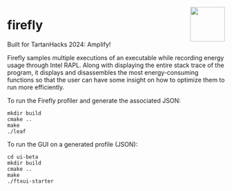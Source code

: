 <p align="center"><img style="float: right; width: 80px;" src="https://i.imgur.com/xz7unmY.png"></p>

# firefly

Built for TartanHacks 2024: Amplify! 

Firefly samples multiple executions of an executable while recording energy usage through Intel RAPL. Along with displaying the entire stack trace of the program, it displays and disassembles the most energy-consuming functions so that the user can have some insight on how to optimize them to run more efficiently.

To run the Firefly profiler and generate the associated JSON:
```
mkdir build
cmake ..
make
./leaf
```

To run the GUI on a generated profile (JSON): 
```
cd ui-beta
mkdir build
cmake ..
make
./ftxui-starter
```
